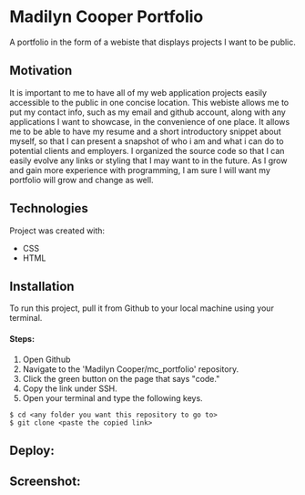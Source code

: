 # Madilyn Cooper Portfolio

A portfolio in the form of a webiste that displays projects I want to be public. 

## Motivation

It is important to me to have all of my web application projects easily accessible to the public in one concise location. This webiste allows me to put my contact info, such as my email and github account, along with any applications I want to showcase, in the convenience of one place. It allows me to be able to have my resume and a short introductory snippet about myself, so that I can present a snapshot of who i am and what i can do to potential clients and employers. I organized the source code so that I can easily evolve any links or styling that I may want to in the future. As I grow and gain more experience with programming, I am sure I will want my portfolio will grow and change as well. 

## Technologies

Project was created with:
* CSS
* HTML

## Installation

To run this project, pull it from Github to your local machine using your terminal.

#### Steps: 

1. Open Github
2. Navigate to the 'Madilyn Cooper/mc_portfolio' repository. 
3. Click the green button on the page that says "code."
4. Copy the link under SSH. 
5. Open your terminal and type the following keys.

```
$ cd <any folder you want this repository to go to>
$ git clone <paste the copied link>
```
## Deploy:



 ## Screenshot:





